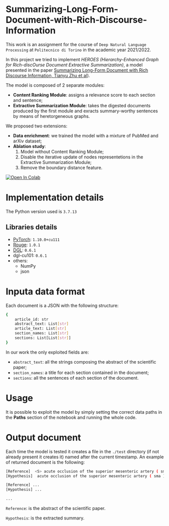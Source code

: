 # Summarizing-Long-Form-Document-with-Rich-Discourse-Information

This work is an assignment for the course of `Deep Natural Language Processing` at `Politecnico di Torino` in the academic year 2021/2022. 

In this project we tried to implement *HEROES (Hierarchy-Enhanced Graph for Rich-discOurse Document Extractive Summarization)*, a model presented in the paper [Summarizing Long-Form Document with Rich Discourse Information, Tianyu Zhu et al](https://dl.acm.org/doi/abs/10.1145/3459637.3482396)). 

The model is composed of 2 separate modules:
* **Content Ranking Module**: assigns a relevance score to each section and sentence;
* **Extractive Summarization Module**: takes the digested documents produced by the first module and exracts summary-worthy sentences by means of heretorgeneous graphs.

We proposed two extensions:
* **Data enrichment**: we trained the model with a mixture of PubMed and arXiv dataset;
* **Ablation study**: 
  1. Model without Content Ranking Module;
  2. Disable the iterative update of nodes representetions in the Extractive Summarization Module;
  3. Remove the boundary distance feature.

[![Open In Colab](https://colab.research.google.com/assets/colab-badge.svg)](https://colab.research.google.com/drive/14xPy1cdP-6FiDkWaMR-m4RfgntJh5H5e?usp=sharing)

# Implementation details
The Python version used is `3.7.13`
## Libraries details
- [PyTorch](https://pytorch.org/): `1.10.0+cu111`
- [Rouge](https://github.com/pltrdy/rouge): `1.0.1`
- [DGL](http://dgl.ai): `0.6.1`
- dgl-cu101: `0.6.1`
- others:
  -  NumPy
  -  json

# Inputa data format
Each document is a JSON with the following structure:
```bash
{
    article_id: str
    abstract_text: List[str]
    article_text: List[str]
    section_names: List[str]
    sections: List[List[str]]
}
```
In our work the only exploited fields are: 
- `abstract_text`: all the strings composing the abstract of the scientific paper;
- `section_names`: a title for each section contained in the document; 
- `sections`: all the sentences of each section of the document.

# Usage
It is possible to exploit the model by simply setting the correct data paths in the **Paths** section of the notebook and running the whole code.

# Output document
Each time the model is tested it creates a file in the `./test` directory (if not already present it creates it) named after the current timestamp. An example of returned document is the following:
```bash
[Reference]  <S> acute occlusion of the superior mesenteric artery ( sma ) causes extensive bowel necrosis , resulting in a poor prognosis with an extremely high mortality rate . </S> <S> an 82-year - old woman was admitted to our hospital with the complaint of abdominal pain . </S> <S> she was diagnosed as having acute sma occlusion by enhanced ct . </S> <S> five hours from onset , the first thrombolytic therapy with urokinase was performed , but failed to complete thrombolysis and recanalization of peripheral blood flow . </S> <S> an exploratory laparotomy following the first thrombolytic therapy showed a mild ischemic change in the affected intestine and mesentery , but no sign of necrosis . </S> <S> after the laparotomy , local thrombolytic therapy with angiographic evaluation of blood flow at 24 , 36 and 48 h from the first thrombolysis was performed . as a result , </S> <S> the residual thrombus disappeared and all branches of the sma became well visualized . </S> <S> the patient was discharged well without a second - look operation or major bowel resection . </S> <S> sequential intermittent thrombolytic therapy with meticulous angiographic evaluation of blood flow is effective for early - stage acute sma occlusion . </S>
[Hypothesis]  acute occlusion of the superior mesenteric artery ( sma ) causes extensive intestinal necrosis due to the difficulty of early diagnosis , resulting in poor prognosis , with a high postoperative mortality rate of 65.2% .a mild ischemic change was observed at the intestinal wall from the jejunum 40 cm distal from the treitz ligament to the ascending colon , but no apparent necrosis .early thrombolytic therapy can not always induce complete thrombolysis , and even if intestinal necrosis is avoided by administration of initial thrombolytic therapy , indications for additional thrombolytic therapy or the method for monitoring intestinal viability during subsequent follow - up have not been established . in this report , we present a case of acute sma occlusion diagnosed early after onset that was successfully treated by sequential and intermittent thrombolytic therapy by intraarterial urokinase infusion with angiographic evaluation of blood flow , thereby avoiding intestinal resection .recent reports indicate that selective thrombolytic therapy with intraarterial infusion of urokinase is effective for acute sma occlusion diagnosed early after onset .24 h after the laparotomy , a second angiography was performed via the catheter that remained in place after first angiography , because clinical signs such as abdominal pain suggested the progression of intestinal ischemia .blood flow in the mesentery was well palpable at the central portion of the sma , while peripheral blood flow was not palpable .the operation was completed without intestinal resection or direct removal of the thrombus from the sma .

[Reference] ...
[Hypothesis] ...

...
```
`Reference`: is the abstract of the scientific paper.

`Hypothesis`: is the extracted summary.
